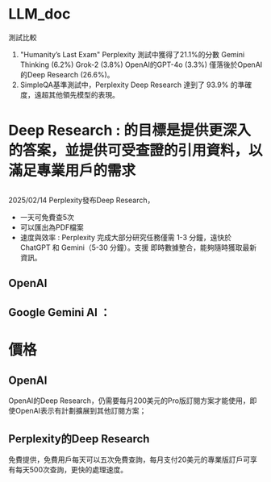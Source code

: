 # LLM_doc
測試比較
1. "Humanity’s Last Exam"
Perplexity 測試中獲得了21.1%的分數
Gemini Thinking (6.2%)
Grok-2 (3.8%)
OpenAI的GPT-4o (3.3%)
僅落後於OpenAI的Deep Research (26.6%)。
2. SimpleQA基準測試中，Perplexity Deep Research 達到了 93.9% 的準確度，遠超其他領先模型的表現。

# Deep Research : 的目標是提供更深入的答案，並提供可受查證的引用資料，以滿足專業用戶的需求
## 
2025/02/14  Perplexity發布Deep Research，
- 一天可免費查5次
- 可以匯出為PDF檔案
- 速度與效率 : Perplexity 完成大部分研究任務僅需 1-3 分鐘，遠快於 ChatGPT 和 Gemini（5-30 分鐘）。支援 即時數據整合，能夠隨時獲取最新資訊。
## OpenAI

## Google Gemini AI ：

# 價格
## OpenAI
OpenAI的Deep Research，仍需要每月200美元的Pro版訂閱方案才能使用，即使OpenAI表示有計劃擴展到其他訂閱方案； 
## Perplexity的Deep Research
免費提供，免費用戶每天可以五次免費查詢，每月支付20美元的專業版訂戶可享有每天500次查詢，更快的處理速度。
